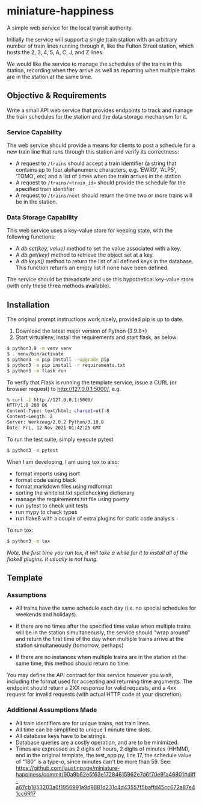 # miniature-happiness

A simple web service for the local transit authority.

Initially the service will support a single train station with an arbitrary number of
train lines running through it, like the Fulton Street station, which hosts the 2, 3, 4,
5, A, C, J, and Z lines.

We would like the service to manage the schedules of the trains in this station,
recording when they arrive as well as reporting when multiple trains are in the station
at the same time.

## Objective & Requirements

Write a small API web service that provides endpoints to track and manage the train
schedules for the station and the data storage mechanism for it.

### Service Capability

The web service should provide a means for clients to post a schedule for a new train
line that runs through this station and verify its correctness:

- A request to `/trains` should accept a train identifier (a string that contains up to
  four alphanumeric characters, e.g. ‘EWR0’, ‘ALP5’, ‘TOMO’, etc) and a list of times
  when the train arrives in the station
- A request to `/trains/<train_id>` should provide the schedule for the specified train
  identifier
- A request to `/trains/next` should return the time two or more trains will be in the
  station.

### Data Storage Capability

This web service uses a key-value store for keeping state, with the following functions:

- A *db.set(key, value)* method to set the value associated with a key.
- A *db.get(key)* method to retrieve the object set at a key.
- A *db.keys()* method to return the list of all defined keys in the database. This
  function returns an empty list if none have been defined.

The service should be threadsafe and use this hypothetical key-value store (with only
these three methods available).

## Installation

The original prompt instructions work nicely, provided pip is up to date.

1. Download the latest major version of Python (3.9.8+)
1. Start virtualenv, install the requirements and start flask, as below:

```bash
$ python3.9 -m venv venv
$ . venv/bin/activate
$ python3 -m pip install --upgrade pip
$ python3 -m pip install -r requirements.txt
$ python3 -m flask run
```

To verify that Flask is running the template service, issue a CURL (or browser request)
to http://127.0.0.1:5000/, e.g.

```bash
% curl -I http://127.0.0.1:5000/ 
HTTP/1.0 200 OK
Content-Type: text/html; charset=utf-8
Content-Length: 2
Server: Werkzeug/2.0.2 Python/3.10.0
Date: Fri, 12 Nov 2021 01:42:25 GMT                       
```

To run the test suite, simply execute pytest

```bash
$ python3 -m pytest
```

When I am developing, I am using tox to also:

- format imports using isort
- format code using black
- format markdown files using mdformat
- sorting the whitelist.txt spellchecking dictionary
- manage the requirements.txt file using poetry
- run pytest to check unit tests
- run mypy to check types
- run flake8 with a couple of extra plugins for static code analysis

To run tox:

```bash
$ python3 -m tox
```

*Note, the first time you run tox, it will take a while for it to install all of the
flake8 plugins. It usually is not hung.*

## Template

### Assumptions

- All trains have the same schedule each day (i.e. no special schedules for weekends and
  holidays).

- If there are no times after the specified time value when multiple trains will be in
  the station simultaneously, the service should "wrap around" and return the first time
  of the day when multiple trains arrive at the station simultaneously (tomorrow,
  perhaps)

- If there are no instances when multiple trains are in the station at the same time,
  this method should return no time.

You may define the API contract for this service however you wish, including the format
used for accepting and returning time arguments. The endpoint should return a 2XX
response for valid requests, and a 4xx request for invalid requests (with actual HTTP
code at your discretion).

### Additional Assumptions Made

- All train identifiers are for unique trains, not train lines.
- All time can be simplified to unique 1 minute time slots.
- All database keys have to be strings.
- Database queries are a costly operation, and are to be minimized.
- Times are expressed as 2 digits of hours, 2 digits of minutes (HHMM), and in the
  original template, the test_app.py, line 17, the schedule value of "180" is a type-o,
  since minutes can't be more than 59. See:
  https://github.com/jaustinpage/miniature-happiness/commit/90a9b62e5f63e17284615962e7d6f70e91a46901#diff-a67cb1853203a6f1956991a9d9881d231c4d43557f5baffd45cc672a87e41cc6R17
